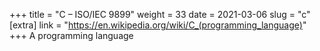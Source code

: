 +++
title = "C – ISO/IEC 9899"
weight = 33
date = 2021-03-06
slug = "c"
[extra]
link = "https://en.wikipedia.org/wiki/C_(programming_language)"
+++
A programming language

